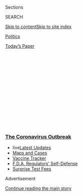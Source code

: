 <div id="app">

<div>

<div>

<div>

<div class="NYTAppHideMasthead css-1q2w90k e1suatyy0">

<div class="section css-ui9rw0 e1suatyy2">

<div class="css-eph4ug er09x8g0">

<div class="css-6n7j50">

</div>

<span class="css-1dv1kvn">Sections</span>

<div class="css-10488qs">

<span class="css-1dv1kvn">SEARCH</span>

</div>

[Skip to content](#site-content)[Skip to site
index](#site-index)

</div>

<div id="masthead-section-label" class="css-1wr3we4 eaxe0e00">

[Politics](https://www.nytimes3xbfgragh.onion/section/politics)

</div>

<div class="css-10698na e1huz5gh0">

</div>

</div>

<div id="masthead-bar-one" class="section hasLinks css-15hmgas e1csuq9d3">

<div class="css-uqyvli e1csuq9d0">

</div>

<div class="css-1uqjmks e1csuq9d1">

</div>

<div class="css-9e9ivx">

[](https://myaccount.nytimes3xbfgragh.onion/auth/login?response_type=cookie&client_id=vi)

</div>

<div class="css-1bvtpon e1csuq9d2">

[Today’s
Paper](https://www.nytimes3xbfgragh.onion/section/todayspaper)

</div>

</div>

</div>

</div>

<div data-aria-hidden="false">

<div id="site-content" data-role="main">

<div>

<div class="css-1aor85t" style="opacity:0.000000001;z-index:-1;visibility:hidden">

<div class="css-1hqnpie">

<div class="css-epjblv">

<span class="css-17xtcya">[Politics](/section/politics)</span><span class="css-x15j1o">|</span><span class="css-fwqvlz">C.D.C.’s
‘Clarification’ on Coronavirus Testing Offers More
Confusion</span>

</div>

<div class="css-k008qs">

<div class="css-1iwv8en">

<span class="css-18z7m18"></span>

<div>

</div>

</div>

<span class="css-1n6z4y">https://nyti.ms/2YElWpw</span>

<div class="css-1705lsu">

<div class="css-4xjgmj">

<div class="css-4skfbu" data-role="toolbar" data-aria-label="Social Media Share buttons, Save button, and Comments Panel with current comment count" data-testid="share-tools">

  - 
  - 
  - 
  - 
    
    <div class="css-6n7j50">
    
    </div>

  - 

</div>

</div>

</div>

</div>

</div>

</div>

<div class="css-13pd83m">

<div class="css-l9svim">

### [<span class="css-pa1jbp"><span class="css-1rxm0ex">The Coronavirus</span><span class="css-1rxm0ex"> Outbreak</span></span>](https://www.nytimes3xbfgragh.onion/news-event/coronavirus?name=styln-coronavirus-national&region=TOP_BANNER&block=storyline_menu_recirc&action=click&pgtype=Article&impression_id=b6433390-f4ca-11ea-aafb-7b2c4efa9239&variant=undefined)

  - <span class="css-1qkutce"><span class="css-12clwdu">live</span>[Latest
    Updates](https://www.nytimes3xbfgragh.onion/2020/09/11/world/covid-19-coronavirus.html?name=styln-coronavirus-national&region=TOP_BANNER&block=storyline_menu_recirc&action=click&pgtype=Article&impression_id=b6433391-f4ca-11ea-aafb-7b2c4efa9239&variant=undefined)</span>
  - <span class="css-1qkutce">[Maps and
    Cases](https://www.nytimes3xbfgragh.onion/interactive/2020/us/coronavirus-us-cases.html?name=styln-coronavirus-national&region=TOP_BANNER&block=storyline_menu_recirc&action=click&pgtype=Article&impression_id=b6435aa0-f4ca-11ea-aafb-7b2c4efa9239&variant=undefined)</span>
  - <span class="css-1qkutce">[Vaccine
    Tracker](https://www.nytimes3xbfgragh.onion/interactive/2020/science/coronavirus-vaccine-tracker.html?name=styln-coronavirus-national&region=TOP_BANNER&block=storyline_menu_recirc&action=click&pgtype=Article&impression_id=b6435aa1-f4ca-11ea-aafb-7b2c4efa9239&variant=undefined)</span>
  - <span class="css-1qkutce">[F.D.A. Regulators’
    Self-Defense](https://www.nytimes3xbfgragh.onion/2020/09/10/us/politics/fda-coronavirus-vaccine.html?name=styln-coronavirus-national&region=TOP_BANNER&block=storyline_menu_recirc&action=click&pgtype=Article&impression_id=b6435aa2-f4ca-11ea-aafb-7b2c4efa9239&variant=undefined)</span>
  - <span class="css-1qkutce">[Surprise Test
    Fees](https://www.nytimes3xbfgragh.onion/2020/09/09/upshot/coronavirus-surprise-test-fees.html?name=styln-coronavirus-national&region=TOP_BANNER&block=storyline_menu_recirc&action=click&pgtype=Article&impression_id=b6435aa3-f4ca-11ea-aafb-7b2c4efa9239&variant=undefined)</span>

</div>

</div>

<div id="top-wrapper" class="css-1sy8kpn">

<div id="top-slug" class="css-l9onyx">

Advertisement

</div>

[Continue reading the main
story](#after-top)

<div class="ad top-wrapper" style="text-align:center;height:100%;display:block;min-height:250px">

<div id="top" class="place-ad" data-position="top" data-size-key="top">

</div>

</div>

<div id="after-top">

</div>

</div>

<div>

<div id="sponsor-wrapper" class="css-1hyfx7x">

<div id="sponsor-slug" class="css-19vbshk">

Supported by

</div>

[Continue reading the main
story](#after-sponsor)

<div id="sponsor" class="ad sponsor-wrapper" style="text-align:center;height:100%;display:block">

</div>

<div id="after-sponsor">

</div>

</div>

<div class="css-186x18t">

</div>

<div class="css-1vkm6nb ehdk2mb0">

# C.D.C.’s ‘Clarification’ on Coronavirus Testing Offers More Confusion

</div>

After saying that those exposed to the virus need not get tested, the
agency’s director clarified that “testing may be considered” for those
people.

<div class="css-79elbk" data-testid="photoviewer-wrapper">

<div class="css-z3e15g" data-testid="photoviewer-wrapper-hidden">

</div>

<div class="css-1a48zt4 ehw59r15" data-testid="photoviewer-children">

![<span class="css-16f3y1r e13ogyst0" data-aria-hidden="true">Robert R.
Redfield, the director of the Centers for Disease Control and
Prevention, sought to clarify the agency’s recommendations regarding
testing.</span><span class="css-cnj6d5 e1z0qqy90" itemprop="copyrightHolder"><span class="css-1ly73wi e1tej78p0">Credit...</span><span><span>Stefani
Reynolds for The New York
Times</span></span></span>](https://static01.graylady3jvrrxbe.onion/images/2020/08/27/us/27dc-cdc/27dc-cdc-articleLarge.jpg?quality=75&auto=webp&disable=upscale)

</div>

</div>

<div class="css-18e8msd">

<div class="css-vp77d3 epjyd6m0">

<div class="css-hus3qt ey68jwv0" data-aria-hidden="true">

[![Sheryl Gay
Stolberg](https://static01.graylady3jvrrxbe.onion/images/2018/11/26/multimedia/author-sheryl-gay-stolberg/author-sheryl-gay-stolberg-thumbLarge.png
"Sheryl Gay Stolberg")](https://www.nytimes3xbfgragh.onion/by/sheryl-gay-stolberg)

</div>

<div class="css-1baulvz">

By [<span class="css-1baulvz last-byline" itemprop="name">Sheryl Gay
Stolberg</span>](https://www.nytimes3xbfgragh.onion/by/sheryl-gay-stolberg)

</div>

</div>

  - 
    
    <div class="css-ld3wwf e16638kd2">
    
    Aug. 27,
    2020
    
    </div>

  - 
    
    <div class="css-4xjgmj">
    
    <div class="css-d8bdto" data-role="toolbar" data-aria-label="Social Media Share buttons, Save button, and Comments Panel with current comment count" data-testid="share-tools">
    
      - 
      - 
      - 
      - 
        
        <div class="css-6n7j50">
        
        </div>
    
      - 
    
    </div>
    
    </div>

</div>

</div>

<div class="section meteredContent css-1r7ky0e" name="articleBody" itemprop="articleBody">

<div class="css-1fanzo5 StoryBodyCompanionColumn">

<div class="css-53u6y8">

WASHINGTON — The director of the Centers for Disease Control and
Prevention, seeking to clarify recommendations on coronavirus testing
that incited an uproar, said that “testing may be considered for all
close contacts of confirmed or probable Covid-19 patients.”

But his clarification may have further confused the issue.

The statement by the director, Dr. Robert R. Redfield, was issued to
some news outlets late Wednesday, and more broadly Thursday morning,
after a [storm of
criticism](https://www.nytimes3xbfgragh.onion/2020/08/26/us/politics/coronavirus-testing-trump-cdc.html)
over [new C.D.C.
guidelines](https://www.nytimes3xbfgragh.onion/2020/08/25/health/covid-19-testing-cdc.html).
Those guidelines asserted that people who had been in close contact with
an infected individual — typically defined as being within six feet of a
person with the coronavirus for at least 15 minutes — “do not
necessarily need a test” if they do not have symptoms.

Administration officials said that “not necessarily” needing a test was
consistent with “may be considered” for one. But experts said the shift
in language was leaving patients, doctors and state and local public
health officials — who rely on the C.D.C. for guidance — perplexed.

“‘May be’?” asked Dr. Carlos del Rio, an infectious disease expert at
Emory University. “I want a little more than that in a recommendation.
‘May be’ doesn’t help.”

</div>

</div>

<div class="css-1fanzo5 StoryBodyCompanionColumn">

<div class="css-53u6y8">

Democrats including the governors of California and New York as well as
Speaker Nancy Pelosi have accused the C.D.C. of bowing to political
pressure from President Trump, who wants to minimize the number of cases
of infection. Administration officials say the guidelines were the
product of a vigorous debate in the White House coronavirus task force.

In his statement, Dr. Redfield sought to explain: “Testing is meant to
drive actions and achieve specific public health objectives. Everyone
who needs a Covid-19 test can get a test. Everyone who wants a test does
not necessarily need a test; the key is to engage the needed public
health community in the decision with the appropriate follow-up action.”

The clarification does not change the new guidelines, which remain on
the C.D.C.’s website. But it is unusual. Public health experts say
clear, consistent communications are essential to fighting an infectious
disease outbreak, and in interviews several said that statements from
the C.D.C. and Dr. Redfield had fallen far short of that
goal.

<div id="NYT_MAIN_CONTENT_1_REGION" class="css-9tf9ac">

<div>

<div id="styln-covid-updates-world" class="section interactive-content interactive-size-medium css-1ftcdic">

<div class="css-17ih8de interactive-body">

<div id="styln-briefing-block" data-asset-id="QXJ0aWNsZTpueXQ6Ly9hcnRpY2xlLzJiYjYwYTJiLTY3NjItNTg3NC1iMGVhLWY4NzRhMjE3NTQyZA==">

<div class="briefing-block-header-section">

# [Latest Updates: The Coronavirus Outbreak](https://www.nytimes3xbfgragh.onion/2020/09/11/world/covid-19-coronavirus.html?action=click&pgtype=Article&state=default&region=MAIN_CONTENT_1&context=storylines_live_updates)

<div class="briefing-block-ts">

Updated 2020-09-12T07:09:04.082Z

</div>

</div>

  - [Fauci cautions the virus could disrupt life in the U.S. until
    ‘maybe even towards the end
    of 2021.’](https://www.nytimes3xbfgragh.onion/2020/09/11/world/covid-19-coronavirus.html?action=click&pgtype=Article&state=default&region=MAIN_CONTENT_1&context=storylines_live_updates#link-dfb8a16)
  - [From Asia to Africa, China promotes its vaccine candidates to win
    friends.](https://www.nytimes3xbfgragh.onion/2020/09/11/world/covid-19-coronavirus.html?action=click&pgtype=Article&state=default&region=MAIN_CONTENT_1&context=storylines_live_updates#link-7104d154)
  - [The other way the virus will kill:
    hunger.](https://www.nytimes3xbfgragh.onion/2020/09/11/world/covid-19-coronavirus.html?action=click&pgtype=Article&state=default&region=MAIN_CONTENT_1&context=storylines_live_updates#link-393ad215)

<div class="briefing-block-footer">

<div class="briefing-block-footer-meta">

[See more
updates](https://www.nytimes3xbfgragh.onion/2020/09/11/world/covid-19-coronavirus.html?action=click&pgtype=Article&state=default&region=MAIN_CONTENT_1&context=storylines_live_updates)

</div>

<div class="briefing-block-briefinglinks">

<span>More live coverage:</span>
[Markets](https://www.nytimes3xbfgragh.onion/live/2020/09/11/business/stock-market-today-coronavirus?action=click&pgtype=Article&state=default&region=MAIN_CONTENT_1&context=storylines_live_updates)

</div>

</div>

</div>

</div>

</div>

</div>

</div>

“What we need from the C.D.C. is clear, specific, directive guidance,”
said Dr. Leana Wen, a former health commissioner of Baltimore. “It
shouldn’t be a Rorschach blot that we’re looking at, and everybody’s
getting a different response by looking at the same guidance.”

Dr. Wen said she was concerned about the effect of the rule on insurance
coverage for testing. Insurers have been chafing against the mandate to
pay for all tests without requiring a co-payment from patients. Gregg
Gonsalves, an assistant professor of epidemiology at the Yale School of
Medicine, said the new guidance suggested the administration was “not
going to support asymptomatic testing with new money or allow Medicaid
to pay for it.”

</div>

</div>

<div class="css-1fanzo5 StoryBodyCompanionColumn">

<div class="css-53u6y8">

“I don’t think the C.D.C.’s decision forbids states from covering tests
beyond the C.D.C.’s authorization, but it might give states cover to
save money by making cutbacks,” said Stan Dorn, a senior fellow at
Families USA, a nonpartisan health consumer advocacy group.

<div id="NYT_MAIN_CONTENT_2_REGION" class="css-9tf9ac">

<div>

</div>

</div>

One person close to the C.D.C. and the White House said the new
guidelines were put in place in part to make them comport with testing
for other infectious diseases, like Zika, and in part because of a sense
among administration scientists — as well as doctors and insurers — that
“too many people were getting tested out of fear and emotion.”

The flap came as the Trump administration announced the purchase and
production of 150 million rapid tests to be distributed across the
country. White House officials said the administration had teamed with
Abbott Laboratories to produce inexpensive and easy-to-use BinaxNOW
tests.

In the new testing guidelines, posted on Monday, the C.D.C. said close
[contacts of Covid-19 patients “do not necessarily need a
test”](https://www.nytimes3xbfgragh.onion/2020/08/25/health/covid-19-testing-cdc.html)
unless they are vulnerable or their doctor or a state or local public
heath official recommended it.

On a conference call with reporters Wednesday, Admiral Brett P. Giroir,
the administration’s coronavirus testing czar, said that the policy
mirrored the existing recommendation for health care and other frontline
workers, and that the task force had simply decided to extend it to the
general population.

But the guidance was met with protest from public health experts, who
said that the nation needed more testing, not less, and that it made no
sense to advise anyone who had been exposed not to get a test,
particularly because the virus is transmitted by asymptomatic people.

“I’m very confused by it,” Dr. del Rio said, adding, “I really do not
understand what C.D.C. is thinking, and it doesn’t make sense from an
infectious disease standpoint.”

</div>

</div>

<div class="css-1fanzo5 StoryBodyCompanionColumn">

<div class="css-53u6y8">

The chief scientific officer of the Association of American Medical
Colleges, Dr. Ross McKinney Jr., slammed the move as “irresponsible,”
saying the guidelines released on Monday “go against the best interests
of the American people and are a step backward in fighting the
pandemic.”

Mr. Trump has suggested that the nation should do less testing, arguing
that administering more tests was driving up case numbers and making the
United States look bad. But experts say the true measure of the pandemic
is not case numbers but [test positivity rates — the percentage of tests
coming back
positive](https://www.nytimes3xbfgragh.onion/interactive/2020/us/coronavirus-testing.html).

In an interview on Wednesday, Dr. Anthony S. Fauci, a member of the task
force and the government’s top infectious disease expert, said he was
concerned that the guidelines could be misinterpreted. Dr. Fauci had
signed off on an early version of the rule but was undergoing surgery
for [removal of a polyp on his vocal
cord](https://www.nytimes3xbfgragh.onion/interactive/2020/08/27/upshot/fauci-media-appearances.html)
when it was completed last Thursday.

In the statement, Dr. Redfield said the agency was “placing an emphasis
on testing individuals with symptomatic illness, individuals with a
significant exposure, vulnerable populations including nursing homes or
long-term care facilities, critical infrastructure workers, health care
workers and first responders, or those individuals who may be
asymptomatic when prioritized by medical and public health officials.”

Dr. Redfield also said that anyone — even people who tested negative —
exposed to someone who is or may be infected should “strictly adhere” to
public health guidelines, like social distancing, wearing a mask,
avoiding crowded indoor spaces and frequently washing their hands.

</div>

</div>

<div>

</div>

</div>

<div>

</div>

<div>

</div>

<div>

</div>

<div>

<div id="bottom-wrapper" class="css-1ede5it">

<div id="bottom-slug" class="css-l9onyx">

Advertisement

</div>

[Continue reading the main
story](#after-bottom)

<div id="bottom" class="ad bottom-wrapper" style="text-align:center;height:100%;display:block;min-height:90px">

</div>

<div id="after-bottom">

</div>

</div>

</div>

</div>

</div>

## Site Index

<div>

</div>

## Site Information Navigation

  - [© <span>2020</span> <span>The New York Times
    Company</span>](https://help.nytimes3xbfgragh.onion/hc/en-us/articles/115014792127-Copyright-notice)

<!-- end list -->

  - [NYTCo](https://www.nytco.com/)
  - [Contact
    Us](https://help.nytimes3xbfgragh.onion/hc/en-us/articles/115015385887-Contact-Us)
  - [Work with us](https://www.nytco.com/careers/)
  - [Advertise](https://nytmediakit.com/)
  - [T Brand Studio](http://www.tbrandstudio.com/)
  - [Your Ad
    Choices](https://www.nytimes3xbfgragh.onion/privacy/cookie-policy#how-do-i-manage-trackers)
  - [Privacy](https://www.nytimes3xbfgragh.onion/privacy)
  - [Terms of
    Service](https://help.nytimes3xbfgragh.onion/hc/en-us/articles/115014893428-Terms-of-service)
  - [Terms of
    Sale](https://help.nytimes3xbfgragh.onion/hc/en-us/articles/115014893968-Terms-of-sale)
  - [Site
    Map](https://spiderbites.nytimes3xbfgragh.onion)
  - [Help](https://help.nytimes3xbfgragh.onion/hc/en-us)
  - [Subscriptions](https://www.nytimes3xbfgragh.onion/subscription?campaignId=37WXW)

</div>

</div>

</div>

</div>
